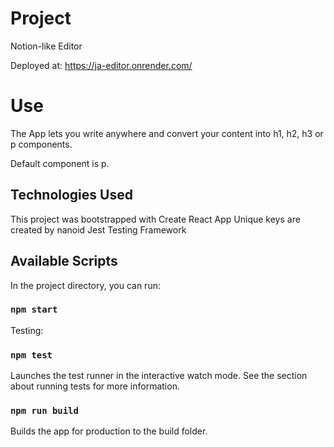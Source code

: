 # Project

Notion-like Editor

Deployed at: https://ja-editor.onrender.com/

# Use

The App lets you write anywhere and convert your content into h1, h2, h3 or p components.

Default component is p.

## Technologies Used

This project was bootstrapped with Create React App
Unique keys are created by nanoid
Jest Testing Framework

## Available Scripts

In the project directory, you can run:

### `npm start`

Testing:

### `npm test`

Launches the test runner in the interactive watch mode.
See the section about running tests for more information.

### `npm run build`

Builds the app for production to the build folder.
